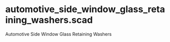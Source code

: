 # automotive_side_window_glass_retaining_washers.scad
Automotive Side Window Glass Retaining Washers
